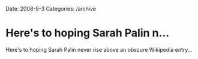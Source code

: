 Date: 2008-9-3
Categories: /archive

# Here's to hoping Sarah Palin n...

Here's to hoping Sarah Palin never rise above an obscure Wikipedia entry...
